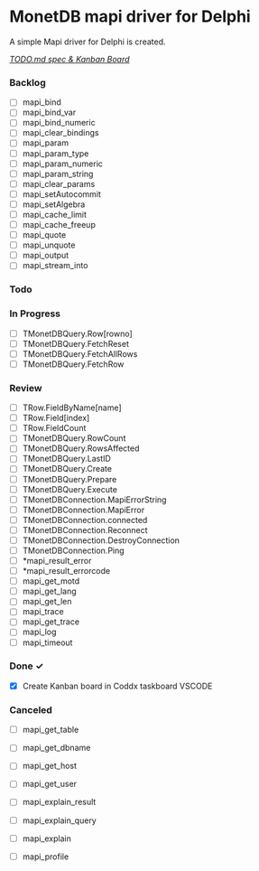 # MonetDB mapi driver for Delphi

A simple Mapi driver for Delphi is created.

<em>[TODO.md spec & Kanban Board](https://bit.ly/3fCwKfM)</em>

### Backlog

- [ ] mapi_bind  
- [ ] mapi_bind_var  
- [ ] mapi_bind_numeric  
- [ ] mapi_clear_bindings  
- [ ] mapi_param  
- [ ] mapi_param_type  
- [ ] mapi_param_numeric  
- [ ] mapi_param_string  
- [ ] mapi_clear_params  
- [ ] mapi_setAutocommit  
- [ ] mapi_setAlgebra  
- [ ] mapi_cache_limit  
- [ ] mapi_cache_freeup  
- [ ] mapi_quote  
- [ ] mapi_unquote  
- [ ] mapi_output  
- [ ] mapi_stream_into  

### Todo


### In Progress

- [ ] TMonetDBQuery.Row[rowno]  
- [ ] TMonetDBQuery.FetchReset  
- [ ] TMonetDBQuery.FetchAllRows  
- [ ] TMonetDBQuery.FetchRow  

### Review

- [ ] TRow.FieldByName[name]  
- [ ] TRow.Field[index]  
- [ ] TRow.FieldCount  
- [ ] TMonetDBQuery.RowCount  
- [ ] TMonetDBQuery.RowsAffected  
- [ ] TMonetDBQuery.LastID  
- [ ] TMonetDBQuery.Create  
- [ ] TMonetDBQuery.Prepare  
- [ ] TMonetDBQuery.Execute  
- [ ] TMonetDBConnection.MapiErrorString  
- [ ] TMonetDBConnection.MapiError  
- [ ] TMonetDBConnection.connected  
- [ ] TMonetDBConnection.Reconnect  
- [ ] TMonetDBConnection.DestroyConnection  
- [ ] TMonetDBConnection.Ping  
- [ ] *mapi_result_error  
- [ ] *mapi_result_errorcode  
- [ ] mapi_get_motd  
- [ ] mapi_get_lang  
- [ ] mapi_get_len  
- [ ] mapi_trace  
- [ ] mapi_get_trace  
- [ ] mapi_log  
- [ ] mapi_timeout  

### Done ✓

- [x] Create Kanban board in Coddx taskboard VSCODE  

### Canceled

- [ ] mapi_get_table  
- [ ] mapi_get_dbname  
- [ ] mapi_get_host  
- [ ] mapi_get_user  
- [ ] mapi_explain_result  
- [ ] mapi_explain_query  
- [ ] mapi_explain  
- [ ] mapi_profile  

